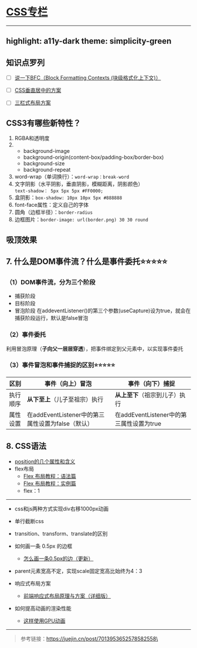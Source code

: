 <!--
 * @Description: 
 * @Date: 2024-10-09 18:05:54
 * @LastEditTime: 2024-10-10 15:39:41
-->
<!--
 * @Description: 
 * @Date: 2024-10-09 18:05:54
 * @LastEditTime: 2024-10-10 15:22:47
-->
# [CSS专栏](https://www.kancloud.cn/surahe/front-end-notebook/482352)
---
highlight: a11y-dark
theme: simplicity-green
---

## 知识点罗列
- [ ]  [说一下BFC（Block Formatting Contexts (块级格式化上下文)）](https://juejin.cn/post/7113935113091547167/)
- [ ] [CSS垂直居中的方案](https://juejin.cn/post/7113947987537035272/)
- [ ] [三栏式布局方案](https://juejin.cn/post/7255483407559131195)


## CSS3有哪些新特性？
1.  RGBA和透明度
0.  - background-image 
    - background-origin(content-box/padding-box/border-box) 
    - background-size 
    - background-repeat
0.  word-wrap（单词换行）：`word-wrap：break-word`
0.  文字阴影（水平阴影，垂直阴影，模糊距离，阴影颜色）  
    `text-shadow： 5px 5px 5px #FF0000;`
0.  盒阴影：`box-shadow: 10px 10px 5px #888888`
0.  font-face属性：定义自己的字体
0.  圆角（边框半径）：`border-radius`
0.  边框图片：`border-image: url(border.png) 30 30 round`

## 吸顶效果  

## 7. 什么是DOM事件流？什么是事件委托⭐⭐⭐⭐⭐
### （1）DOM事件流，分为三个阶段
- 捕获阶段
- 目标阶段
- 冒泡阶段
在addeventListener()的第三个参数(useCapture)设为true，就会在捕获阶段运行，默认是false冒泡

### （2）事件委托  
利用冒泡原理（**子向父一层层穿透**），把事件绑定到父元素中，以实现事件委托

### （3）事件冒泡和事件捕捉的区别⭐⭐⭐⭐⭐
| 区别 | 事件（向上）冒泡 |事件（向下）捕捉 |
| --- | --- | --- |
| 执行顺序 | **从下至上**（儿子至祖宗）执行 | **从上至下**（祖宗到儿子）执行 |
| 属性设置 | 在addEventListener中的第三属性设置为false（默认） | 在addEventListener中的第三属性设置为true|
## 8. CSS语法
-   [position的几个属性和含义](https://www.runoob.com/cssref/pr-class-position.html)
- flex布局
  - [Flex 布局教程：语法篇](https://www.ruanyifeng.com/blog/2015/07/flex-grammar.html)
  - [Flex 布局教程：实例篇](https://www.ruanyifeng.com/blog/2015/07/flex-examples.html)
  -   flex：1
-----
-   css和js两种方式实现div右移1000px动画


-   单行截断css

-   transition、transform、translate的区别

-   如何画一条 0.5px 的边框

    -   [怎么画一条0.5px的边（更新）](https://juejin.cn/post/6844903582370643975 "https://juejin.cn/post/6844903582370643975")


-   parent元素宽高不定，实现scale固定宽高比始终为4：3





-   响应式布局方案

    -   [前端响应式布局原理与方案（详细版）](https://juejin.cn/post/6844903814332432397 "https://juejin.cn/post/6844903814332432397")


-   如何提高动画的渲染性能

    -   [这样使用GPU动画](https://link.juejin.cn?target=https%3A%2F%2Fwww.w3cplus.com%2Fanimation%2Fgpu-animation-doing-it-right.html "https://www.w3cplus.com/animation/gpu-animation-doing-it-right.html")
----
> 参考链接：https://juejin.cn/post/7013953652578582558\

